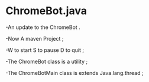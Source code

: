 # ChromeBot.java
-An update to the ChromeBot .

-Now A maven Project ; 

-W to start S to pause D to quit ;

-The ChromeBot class is a utility ;

-The ChromeBotMain class is extends Java.lang.thread ;
